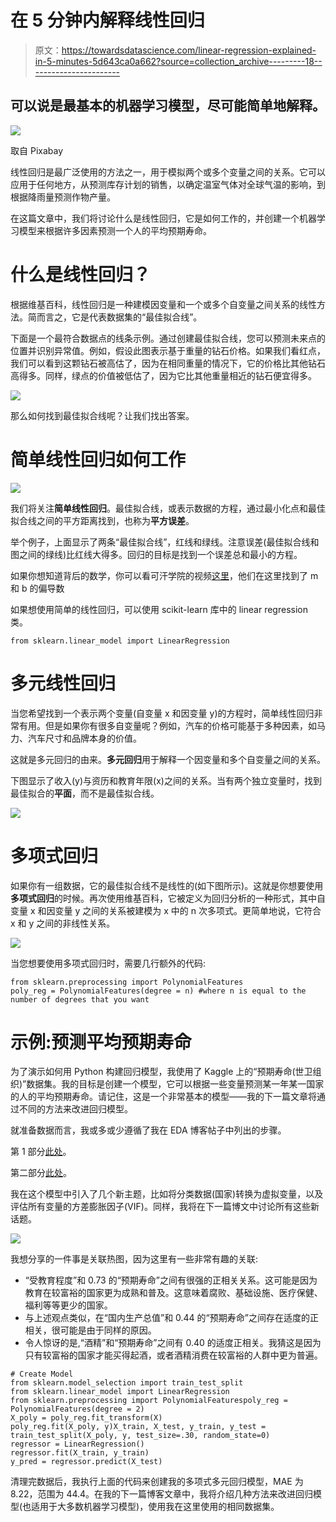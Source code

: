 # 在 5 分钟内解释线性回归

> 原文：<https://towardsdatascience.com/linear-regression-explained-in-5-minutes-5d643ca0a662?source=collection_archive---------18----------------------->

## 可以说是最基本的机器学习模型，尽可能简单地解释。

![](img/0a3fb908b6eb3f49a07c6c8190b71591.png)

取自 Pixabay

线性回归是最广泛使用的方法之一，用于模拟两个或多个变量之间的关系。它可以应用于任何地方，从预测库存计划的销售，以确定温室气体对全球气温的影响，到根据降雨量预测作物产量。

在这篇文章中，我们将讨论什么是线性回归，它是如何工作的，并创建一个机器学习模型来根据许多因素预测一个人的平均预期寿命。

# 什么是线性回归？

根据维基百科，线性回归是一种建模因变量和一个或多个自变量之间关系的线性方法。简而言之，它是代表数据集的“最佳拟合线”。

下面是一个最符合数据点的线条示例。通过创建最佳拟合线，您可以预测未来点的位置并识别异常值。例如，假设此图表示基于重量的钻石价格。如果我们看红点，我们可以看到这颗钻石被高估了，因为在相同重量的情况下，它的价格比其他钻石高得多。同样，绿点的价值被低估了，因为它比其他重量相近的钻石便宜得多。

![](img/1f618896732dd1a1330a08e80536ba7c.png)

那么如何找到最佳拟合线呢？让我们找出答案。

# 简单线性回归如何工作

![](img/771ff301e653d48228b9b9e0e5970a46.png)

我们将关注**简单线性回归**。最佳拟合线，或表示数据的方程，通过最小化点和最佳拟合线之间的平方距离找到，也称为**平方误差**。

举个例子，上面显示了两条“最佳拟合线”，红线和绿线。注意误差(最佳拟合线和图之间的绿线)比红线大得多。回归的目标是找到一个误差总和最小的方程。

如果你想知道背后的数学，你可以看可汗学院的视频[这里](https://www.khanacademy.org/math/statistics-probability/describing-relationships-quantitative-data/more-on-regression/v/squared-error-of-regression-line)，他们在这里找到了 m 和 b 的偏导数

如果想使用简单的线性回归，可以使用 scikit-learn 库中的 linear regression 类。

```
from sklearn.linear_model import LinearRegression
```

# 多元线性回归

当您希望找到一个表示两个变量(自变量 x 和因变量 y)的方程时，简单线性回归非常有用。但是如果你有很多自变量呢？例如，汽车的价格可能基于多种因素，如马力、汽车尺寸和品牌本身的价值。

这就是多元回归的由来。**多元回归**用于解释一个因变量和多个自变量之间的关系。

下图显示了收入(y)与资历和教育年限(x)之间的关系。当有两个独立变量时，找到最佳拟合的**平面**，而不是最佳拟合线。

![](img/9de8f1ca189818d5e53dabb1a81ac7fd.png)

# 多项式回归

如果你有一组数据，它的最佳拟合线不是线性的(如下图所示)。这就是你想要使用**多项式回归**的时候。再次使用维基百科，它被定义为回归分析的一种形式，其中自变量 x 和因变量 y 之间的关系被建模为 x 中的 n 次多项式。更简单地说，它符合 x 和 y 之间的非线性关系。

![](img/4f6909649eff33c6f0979edd7ff79c48.png)

当您想要使用多项式回归时，需要几行额外的代码:

```
from sklearn.preprocessing import PolynomialFeatures
poly_reg = PolynomialFeatures(degree = n) #where n is equal to the number of degrees that you want
```

# 示例:预测平均预期寿命

为了演示如何用 Python 构建回归模型，我使用了 Kaggle 上的“预期寿命(世卫组织)”数据集。我的目标是创建一个模型，它可以根据一些变量预测某一年某一国家的人的平均预期寿命。请记住，这是一个非常基本的模型——我的下一篇文章将通过不同的方法来改进回归模型。

就准备数据而言，我或多或少遵循了我在 EDA 博客帖子中列出的步骤。

第 1 部分[此处](https://medium.com/swlh/exploratory-data-analysis-what-is-it-and-why-is-it-so-important-part-1-2-240d58a89695)。

第二部分[此处](https://medium.com/@terenceshin/exploratory-data-analysis-visualizing-variables-part-2-2-ec172d16c61e)。

我在这个模型中引入了几个新主题，比如将分类数据(国家)转换为虚拟变量，以及评估所有变量的方差膨胀因子(VIF)。同样，我将在下一篇博文中讨论所有这些新话题。

![](img/1e25c08b2f374aeb465fdfd93f9390d6.png)

我想分享的一件事是关联热图，因为这里有一些非常有趣的关联:

*   “受教育程度”和 0.73 的“预期寿命”之间有很强的正相关关系。这可能是因为教育在较富裕的国家更为成熟和普及。这意味着腐败、基础设施、医疗保健、福利等等更少的国家。
*   与上述观点类似，在“国内生产总值”和 0.44 的“预期寿命”之间存在适度的正相关，很可能是由于同样的原因。
*   令人惊讶的是,“酒精”和“预期寿命”之间有 0.40 的适度正相关。我猜这是因为只有较富裕的国家才能买得起酒，或者酒精消费在较富裕的人群中更为普遍。

```
# Create Model
from sklearn.model_selection import train_test_split
from sklearn.linear_model import LinearRegression
from sklearn.preprocessing import PolynomialFeaturespoly_reg = PolynomialFeatures(degree = 2)
X_poly = poly_reg.fit_transform(X)
poly_reg.fit(X_poly, y)X_train, X_test, y_train, y_test = train_test_split(X_poly, y, test_size=.30, random_state=0)
regressor = LinearRegression()
regressor.fit(X_train, y_train)
y_pred = regressor.predict(X_test)
```

清理完数据后，我执行上面的代码来创建我的多项式多元回归模型，MAE 为 8.22，范围为 44.4。在我的下一篇博客文章中，我将介绍几种方法来改进回归模型(也适用于大多数机器学习模型)，使用我在这里使用的相同数据集。